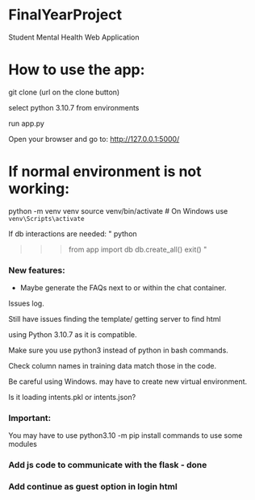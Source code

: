 # FinalYearProject
Student Mental Health Web Application 


# How to use the app:
git clone (url on the clone button)

select python 3.10.7 from environments

run app.py

Open your browser and go to:
http://127.0.0.1:5000/


# If normal environment is not working:
python -m venv venv
source venv/bin/activate  # On Windows use `venv\Scripts\activate`


If db interactions are needed:
"
python
>>> from app import db
>>> db.create_all()
>>> exit()
"







### New features:
- Maybe generate the FAQs next to or within the chat container.


Issues log.

Still have issues finding the template/ getting server to find html

using Python 3.10.7 as it is compatible.

Make sure you use python3 instead of python in bash commands.

Check column names in training data match those in the code.

Be careful using Windows. may have to create new virtual environment.

Is it loading intents.pkl or intents.json?

### Important:
You may have to use python3.10 -m pip install commands to use some modules 


### Add js code to communicate with the flask - done

### Add continue as guest option in login html
